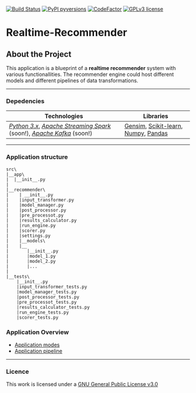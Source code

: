 [![Build Status](https://travis-ci.com/ggeop/Realtime-Recommender.svg?token=82JpHh3MEmRmWpfnbt6K&branch=master)](https://travis-ci.com/ggeop/Realtime-Recommender)
[![PyPI pyversions](https://img.shields.io/pypi/pyversions/ansicolortags.svg)](https://pypi.python.org/pypi/ansicolortags/)
[![CodeFactor](https://www.codefactor.io/repository/github/ggeop/realtime-recommender/badge)](https://www.codefactor.io/repository/github/ggeop/realtime-recommender)
[![GPLv3 license](https://img.shields.io/badge/License-GPLv3-blue.svg)](http://perso.crans.org/besson/LICENSE.html)
# Realtime-Recommender
## About the Project
This application is a blueprint of a **realtime recommender** system with various functionallities. The recommender engine could host different models and different pipelines of data transformations.

---

### Depedencies

 Technologies | Libraries
 ---|---
[*Python 3.x*](https://www.python.org/downloads/release/python-360/), [*Apache Streaming Spark*](https://spark.apache.org/streaming/) (soon!), [*Apache Kafka*](https://kafka.apache.org/) (soon!)  | [Gensim](https://radimrehurek.com/gensim/tutorial.html), [Scikit-learn](https://scikit-learn.org/stable/), [Numpy](http://www.numpy.org/), [Pandas](https://pandas.pydata.org/)


---

### Application structure

```
src\
|__app\
|  |__init__.py
|
|__recommender\
|    | __init__.py
|    |input_transformer.py
|    |model_manager.py
|    |post_processor.py
|    |pre_processot.py
|    |results_calculator.py
|    |run_engine.py
|    |scorer.py
|    |settings.py
|    |__models\
|    |__
|       |__init__.py
|       |model_1.py
|       |model_2.py
|       |...
|     
|__tests\
    |__init__.py
    |input_transformer_tests.py
    |model_manager_tests.py
    |post_processor_tests.py
    |pre_processot_tests.py
    |results_calculator_tests.py
    |run_engine_tests.py
    |scorer_tests.py

```
### Application Overview
* [Application modes](https://github.com/ggeop/Realtime-Recommender/wiki/Application-modes)
* [Application pipeline](https://github.com/ggeop/Realtime-Recommender/wiki/Application-pipeline)
---

### Licence
This work is licensed under a [GNU General Public License v3.0](https://github.com/ggeop/Realtime-Recommender/blob/master/LICENSE)
